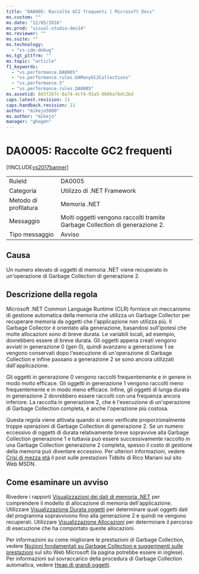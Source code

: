 ```yaml
---
title: "DA0005: Raccolte GC2 frequenti | Microsoft Docs"
ms.custom: ""
ms.date: "12/05/2016"
ms.prod: "visual-studio-dev14"
ms.reviewer: ""
ms.suite: ""
ms.technology: 
  - "vs-ide-debug"
ms.tgt_pltfrm: ""
ms.topic: "article"
f1_keywords: 
  - "vs.performance.DA0005"
  - "vs.performance.rules.DAManyGC2Collections"
  - "vs.performance.5"
  - "vs.performance.rules.DA0005"
ms.assetid: 8d3f267c-8a74-4cf4-91a5-0b06a76dc2bd
caps.latest.revision: 11
caps.handback.revision: 11
author: "mikejo5000"
ms.author: "mikejo"
manager: "ghogen"
---
```

# DA0005: Raccolte GC2 frequenti
[!INCLUDE[vs2017banner](../code-quality/includes/vs2017banner.md)]

|||  
|-|-|  
|RuleId|DA0005|  
|Categoria|Utilizzo di .NET Framework|  
|Metodo di profilatura|Memoria .NET|  
|Messaggio|Molti oggetti vengono raccolti tramite Garbage Collection di generazione 2.|  
|Tipo messaggio|Avviso|  
  
## Causa  
 Un numero elevato di oggetti di memoria .NET viene recuperato in un'operazione di Garbage Collection di generazione 2.  
  
## Descrizione della regola  
 Microsoft .NET Common Language Runtime \(CLR\) fornisce un meccanismo di gestione automatica della memoria che utilizza un Garbage Collector per recuperare memoria da oggetti che l'applicazione non utilizza più.  Il Garbage Collector è orientato alla generazione, basandosi sull'ipotesi che molte allocazioni sono di breve durata.  Le variabili locali, ad esempio, dovrebbero essere di breve durata.  Gli oggetti appena creati vengono avviati in generazione 0 \(gen 0\), quindi avanzano a generazione 1 se vengono conservati dopo l'esecuzione di un'operazione di Garbage Collection e infine passano a generazione 2 se sono ancora utilizzati dall'applicazione.  
  
 Gli oggetti in generazione 0 vengono raccolti frequentemente e in genere in modo molto efficace.  Gli oggetti in generazione 1 vengono raccolti meno frequentemente e in modo meno efficace.  Infine, gli oggetti di lunga durata in generazione 2 dovrebbero essere raccolti con una frequenza ancora inferiore.  La raccolta in generazione 2, che è l'esecuzione di un'operazione di Garbage Collection completa, è anche l'operazione più costosa.  
  
 Questa regola viene attivata quando si sono verificate proporzionalmente troppe operazioni di Garbage Collection di generazione 2.  Se un numero eccessivo di oggetti di durata relativamente breve sopravvive alla Garbage Collection generazione 1 e tuttavia può essere successivamente raccolto in una Garbage Collection generazione 2 completa, spesso il costo di gestione della memoria può diventare eccessivo.  Per ulteriori informazioni, vedere [Crisi di mezza età](http://go.microsoft.com/fwlink/?LinkId=177835) il post sulle prestazioni Tidbits di Rico Mariani sul sito Web MSDN.  
  
## Come esaminare un avviso  
 Rivedere i rapporti [Visualizzazioni dei dati di memoria .NET](../profiling/dotnet-memory-data-views.md) per comprendere il modello di allocazione di memoria dell'applicazione.  Utilizzare [Visualizzazione Durata oggetti](../profiling/object-lifetime-view.md) per determinare quali oggetti dati del programma sopravvivono fino alla generazione 2 e quindi ne vengono recuperati.  Utilizzare [Visualizzazione Allocazioni](../profiling/dotnet-memory-allocations-view.md) per determinare il percorso di esecuzione che ha comportato queste allocazioni.  
  
 Per informazioni su come migliorare le prestazioni di Garbage Collection, vedere [Nozioni fondamentali su Garbage Collection e suggerimenti sulle prestazioni](http://go.microsoft.com/fwlink/?LinkId=148226) sul sito Web Microsoft \(la pagina potrebbe essere in inglese\).  Per informazioni sul sovraccarico della procedura di Garbage Collection automatica, vedere [Heap di grandi oggetti](http://go.microsoft.com/fwlink/?LinkId=177836).